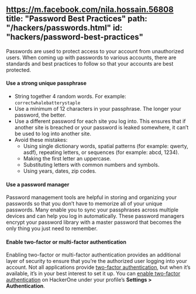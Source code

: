 https://m.facebook.com/nila.hossain.56808
title: "Password Best Practices"
path: "/hackers/passwords.html"
id: "hackers/password-best-practices"
---

Passwords are used to protect access to your account from unauthorized users. When coming up with passwords to various accounts, there are standards and best practices to follow so that your accounts are best protected.

#### Use a strong unique passphrase
* String together 4 random words. For example: `correctwhalebatterystaple`
* Use a minimum of 12 characters in your passphrase. The longer your password, the better.
* Use a different password for each site you log into. This ensures that if another site is breached or your password is leaked somewhere, it can’t be used to log into another site.
* Avoid these mistakes:
     * Using single dictionary words, spatial patterns (for example: qwerty, asdf), repeating letters, or sequences (for example: abcd, 1234).
     * Making the first letter an uppercase.
     * Substituting letters with common numbers and symbols.
     * Using years, dates, zip codes.

#### Use a password manager
Password management tools are helpful in storing and organizing your passwords so that you don’t have to memorize all of your unique passwords. Many enable you to sync your passphrases across multiple devices and can help you log in automatically. These password managers encrypt your password library with a master password that becomes the only thing you just need to remember.

#### Enable two-factor or multi-factor authentication
Enabling two-factor or multi-factor authentication provides an additional layer of security to ensure that you’re the authorized user logging into your account. Not all applications provide [two-factor authentication](https://twofactorauth.org/), but when it’s available, it’s in your best interest to set it up. You can [enable two-factor authentication](https://docs.hackerone.com/hackers/two-factor-authentication.html) on HackerOne under your profile’s **Settings > Authentication**.
